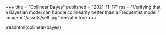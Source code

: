 +++
title = "Collinear Bayes"
published = "2021-11-17"
rss = "Verifying that a Bayesian model can handle collinearity better than a Frequentist model."
image = "/assets/self.jpg"
reeval = true
+++

\readhtml{collinear-bayes}
